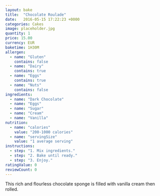 ```yaml
---
layout: bake
title:  "Chocolate Roulade"
date:   2016-05-15 17:22:23 +0000
categories: Cakes
image: placeholder.jpg
quantity: 1
price: 15.00
currency: EUR
baketime: 1H30M
allergen:
  - name: "Gluten"
    contains: false
  - name: "Dairy"
    contains: true
  - name: "Eggs"
    contains: true
  - name: "Nuts"
    contains: false
ingredients:
  - name: "Dark Chocolate"
  - name: "Eggs"
  - name: "Sugar"
  - name: "Cream"
  - name: "Vanilla"
nutrition:
  - name: "calories"
    value: "200-1000 calories"
  - name: "servingSize"
    value: "1 average serving"
instructions:
  - step: "1. Mix ingredients."
  - step: "2. Bake until ready."
  - step: "3. Enjoy."
ratingValue: 0
reviewCount: 0
---
```

This rich and flourless chocolate sponge is filled with vanilla cream then rolled.
